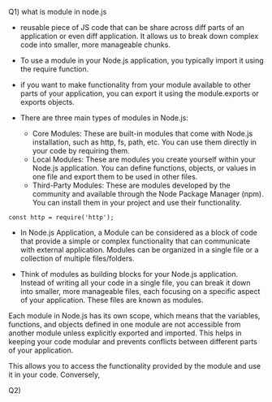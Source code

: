 Q1) what is module in node.js
  - reusable piece of JS code that can be share across diff parts of an application or even diff application. It allows us to break down complex code into smaller, more manageable chunks.
  - To use a module in your Node.js application, you typically import it using the require function.
  - if you want to make functionality from your module available to other parts of your application, you can export it using the module.exports or exports objects.



   -  There are three main types of modules in Node.js:
        - Core Modules: These are built-in modules that come with Node.js installation, such as http, fs, path, etc. You can use them directly in your code by requiring them.
        - Local Modules: These are modules you create yourself within your Node.js application. You can define functions, objects, or values in one file and export them to be used in other files.
        - Third-Party Modules: These are modules developed by the community and available through the Node Package Manager (npm). You can install them in your project and use their functionality.
    
    const http = require('http');

  - In Node.js Application, a Module can be considered as a block of code that provide a simple or complex functionality that can communicate with external application. Modules can be organized in a single file or a collection of multiple files/folders.

  - Think of modules as building blocks for your Node.js application. Instead of writing all your code in a single file, you can break it down into smaller, more manageable files, each focusing on a specific aspect of your application. These files are known as modules.

Each module in Node.js has its own scope, which means that the variables, functions, and objects defined in one module are not accessible from another module unless explicitly exported and imported. This helps in keeping your code modular and prevents conflicts between different parts of your application.

 This allows you to access the functionality provided by the module and use it in your code. Conversely, 


Q2) 